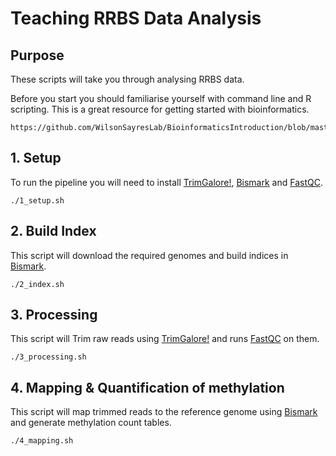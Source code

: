 # Teaching RRBS Data Analysis

## Purpose
These scripts will take you through analysing RRBS data.

Before you start you should familiarise yourself with command line and R scripting. This is a great resource for getting started with bioinformatics. 
```
https://github.com/WilsonSayresLab/BioinformaticsIntroduction/blob/master/README.md
```

## 1. Setup
To run the pipeline you will need to install [TrimGalore!](https://www.bioinformatics.babraham.ac.uk/projects/trim_galore/), [Bismark](https://github.com/FelixKrueger/Bismark) and [FastQC](https://www.bioinformatics.babraham.ac.uk/projects/fastqc/).

```
./1_setup.sh
```

## 2. Build Index
This script will download the required genomes and build indices in [Bismark](https://github.com/FelixKrueger/Bismark).
```
./2_index.sh
```

## 3. Processing 
This script will Trim raw reads using [TrimGalore!](https://www.bioinformatics.babraham.ac.uk/projects/trim_galore/) and runs [FastQC](https://www.bioinformatics.babraham.ac.uk/projects/fastqc/) on them.
```
./3_processing.sh
```

## 4. Mapping & Quantification of methylation
This script will map trimmed reads to the reference genome using [Bismark](https://github.com/FelixKrueger/Bismark) and generate methylation count tables. 
```
./4_mapping.sh
```
